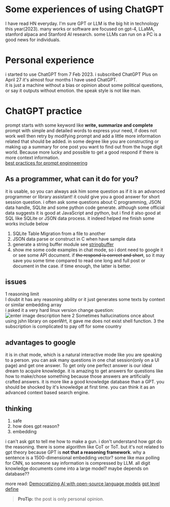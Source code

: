 ﻿# Some experiences of using ChatGPT

I have read HN everyday. I'm sure GPT or LLM is the big hit in technology this year(2023). many works or software are focused on gpt-4, LLaMA, stanford alpaca and Stanford AI research. some LLMs can run on a PC is a good news for individuals.

# Personal experience

i started to use ChatGPT from 7 Feb 2023. i subscribed ChatGPT Plus on April 27
it's almost four months I have used ChatGPT.  
it is just a machine without a bias or opinion about some political questions, or say it outputs without emotion. the speak style is not like man.
# ChatGPT practice
prompt starts with some keyword like **write, summarize and complete**   
prompt with simple and detailed words to express your need,
if does not work well then retry by modifying prompt and add a little more information related that should be added.
in some degree like you are constructing or making up a summary for one post you want to find out from the huge digit world.
Because more lucky and possible to get a good respond if there is more context information.  
[best practices for prompt enginneering](https://help.openai.com/en/articles/6654000-best-practices-for-prompt-engineering-with-openai-api)
## As a programmer, what can it do for you?

it is usable, so you can always ask him some question as if it is an advanced programmer or library assistant!
it could give you a good answer for short session question.
i often ask some questions about C programming, JSON data handle, SQLite and some python code generate.
although some official data suggests it is good at JavaScript and python, but i find it also good at SQL like SQLite or JSON data process.
it indeed helped me finish some works include below

1. SQLite Table Migration from a file to another
2. JSON data parse or construct in C when have sample data
3. generate a string buffer module see [stringbuffer](https://github.com/goog/stringbuffer)
4. show me some code examples in chat mode, so i dont need to google it or see some API document. if ~~the respond is correct and short~~, so it may save you some time compared to read one long and full post or document in the case. if time enough, the latter is better.

## issues

1 reasoning limit  
I doubt it has any reasoning ability or it just generates some texts by context or similar embedding array  
i asked it a very hard linux version change question:  
![enter image description here](https://i.ibb.co/t2BhMw5/x-20230528064051.png)
2 Sometimes hallucinations
once about using jshn library on openWrt, it gave me does not exist shell function. 
3 the subscription is complicated to pay off for some country 


## advantages to google
it is in chat mode, which is a natural interactive mode like you are speaking to a person.
you can ask many questions in one chat session(only on a UI page) and get one answer. To get only one perfect answer is our ideal dream to acquire knowledge.
it is amazing to get answers for questions like how to make/chose something because those answers are artificially crafted answers. it is more like a good knowledge database than a GPT. you should be shocked by it's knowledge at first time. 
you can think it as an advanced context based search engine.
## thinking

1. safe
2. how does gpt reason? 
3. embedding

i can't ask gpt to tell me how to make a gun.
i don't understand how gpt do the reasoning. there is some algorithm like CoT or ToT. but it's not related to gpt theory because GPT is **not that a reasoning framework**.
why a sentence is a 1500-dimensional embedding vector? some like max polling for CNN, so someone say information is compressed by LLM. all digit knowledge documents come into a large model? maybe depends on database??

more read:
[Democratizing AI with open-source language models](https://lwn.net/Articles/931853/)
[gpt level define](https://github.com/goog/gpt-level)



> **ProTip:** the post is only personal opinion.




